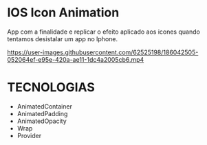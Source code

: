 # IOS Icon Animation
App com a finalidade e replicar o efeito aplicado aos icones quando tentamos desistalar um app no Iphone.

https://user-images.githubusercontent.com/62525198/186042505-052064ef-e95e-420a-ae11-1dc4a2005cb6.mp4

# TECNOLOGIAS
- AnimatedContainer
- AnimatedPadding
- AnimatedOpacity
- Wrap
- Provider



